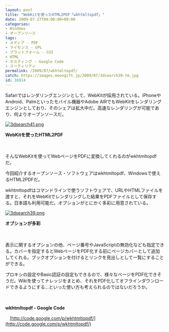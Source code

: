```yaml
---
layout: post
title: "WebKitを使ったHTML2PDF「wkhtmltopdf」"
date: 2009-07-27T09:00:00+09:00
categories:
- Windows
- オープンソース
tags: 
- メディア - PDF
- ライセンス - GPL
- プラットフォーム - CUI
- HTML
- ホスティング - Google Code
- ユーティリティ
permalink: /2009/07/wkhtmltopdf/
catch: https://images.moongift.jp/2009/07/3dsearch39-tm.jpg
id: 16914
---
```

Safariではレンダリングエンジンとして、WebKitが採用されている。iPhoneやAndroid、Palmといったモバイル機器やAdobe AIRでもWebKitをレンダリングエンジンとしており、そのシェアは拡大中だ。高速なレンダリングが可能であり、何よりオープンソースだ。

  

[![3dsearch41.png](https://images.moongift.jp/2009/07/3dsearch41-tm.jpg)](https://images.moongift.jp/2009/07/3dsearch411.png)  
  
**WebKitを使ったHTML2PDF**

  

　

  

そんなWebKitを使ってWebページをPDFに変換してくれるのがwkhtmltopdfだ。

  

今回紹介するオープンソース・ソフトウェアはwkhtmltopdf、Windowsで使えるHTML2PDFだ。

  
<!--more-->

wkhtmltopdfはコマンドラインで使うソフトウェアで、URLやHTMLファイルを渡すと、それをWebKitでレンダリングした結果をPDFファイルとして保存する。日本語も利用可能だ。オプションがとにかく多彩に用意されている。

  

[![3dsearch39.png](https://images.moongift.jp/2009/07/3dsearch39-tm.jpg)](https://images.moongift.jp/2009/07/3dsearch39.png)  
  
**オプションが多彩**

  

　

  

表示に関するオプションの他、ページ番号やJavaScriptの無効化なども指定できる。カバーを指定するとWebページをPDF化する前にページカバーとして追加してくれる。ブックオプションを付けるとリンクを見出しとして一覧にすることができる。

  

プロキシの設定やBasic認証の設定もできるので、様々なページをPDF化できそうだ。Wikiを使ってナレッジをまとめ、それをPDF化してオフラインダウンロードできるようにする…といった使い方も考えられるのではないだろうか。

  

　

  

**wkhtmltopdf - Google Code**  
  
　[http://code.google.com/p/wkhtmltopdf/](http://code.google.com/p/wkhtmltopdf/)

  
